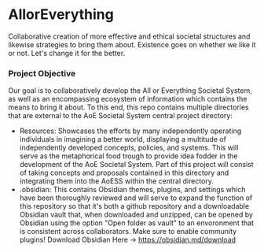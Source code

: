 # AllorEverything

Collaborative creation of more effective and ethical societal structures and likewise strategies to bring them about. Existence goes on whether we like it or not. Let's change it for the better.


### Project Objective
Our goal is to collaboratively develop the All or Everything Societal System, as well as an encompassing ecosystem of information which contains the means to bring it about. To this end, this repo contains multiple directories that are external to the AoE Societal System central project directory:
- Resources: Showcases the efforts by many independently operating individuals in imagining a better world, displaying a multitude of independently developed concepts, policies, and systems. This will serve as the metaphorical food trough to provide idea fodder in the development of the AoE Societal System. Part of this project will consist of taking concepts and proposals contained in this directory and integrating them into the AoESS within the central directory.
- .obsidian: This contains Obsidian themes, plugins, and settings which have been thoroughly reviewed and will serve to expand the function of this repository so that it's both a github repository and a downloadable Obsidian vault that, when downloaded and unzipped, can be opened by Obsidian using the option "Open folder as vault" to an envoronment that is consistent across collaborators. Make sure to enable community plugins! Download Obsidian Here -> https://obsidian.md/download
